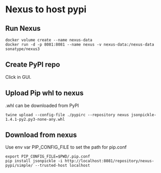 # Nexus to host pypi
## Run Nexus
```
docker volume create --name nexus-data
docker run -d -p 8081:8081 --name nexus -v nexus-data:/nexus-data sonatype/nexus3
```
## Create PyPI repo
Click in GUI.

## Upload Pip whl to nexus

.whl can be downloaded from PyPI

```
twine upload --config-file ./pypirc --repository nexus jsonpickle-1.4.1-py2.py3-none-any.whl
```

## Download from nexus

Use env var PIP_CONFIG_FILE to set the path for pip.conf

```
export PIP_CONFIG_FILE=$PWD/.pip.conf
pip install jsonpickle -i http://localhost:8081/repository/nexus-pypi/simple/ --trusted-host localhost
```

